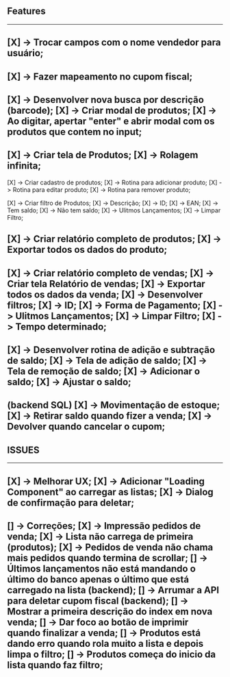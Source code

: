 ## Features

------------------------------------------------------------------------------------------------------------------------
[X] -> Trocar campos com o nome vendedor para usuário;
------------------------------------------------------------------------------------------------------------------------
[X] -> Fazer mapeamento no cupom fiscal;
------------------------------------------------------------------------------------------------------------------------
[X] -> Desenvolver nova busca por descrição (barcode);
   [X] -> Criar modal de produtos;
   [X] -> Ao digitar, apertar "enter" e abrir modal com os produtos que contem no input;
------------------------------------------------------------------------------------------------------------------------
[X] -> Criar tela de Produtos;
   [X] -> Rolagem infinita;
------------------------------------------------------------------------------------------------------------------------
[X] -> Criar cadastro de produtos;
   [X] -> Rotina para adicionar produto;
   [X] -> Rotina para editar produto;
   [X] -> Rotina para remover produto;

[X] -> Criar filtro de Produtos;
   [X] ->  Descrição;
   [X] ->  ID;
   [X] ->  EAN;
   [X] ->  Tem saldo;
   [X] ->  Não tem saldo;
   [X] ->  Ulitmos Lançamentos;
   [X] ->  Limpar Filtro;

[X] -> Criar relatório completo de produtos;
[X] -> Exportar todos os dados do produto;
------------------------------------------------------------------------------------------------------------------------
[X] -> Criar relatório completo de vendas;
   [X] -> Criar tela Relatório de vendas;
   [X] -> Exportar todos os dados da venda;
   [X] -> Desenvolver filtros;
      [X] ->  ID;
      [X] ->  Forma de Pagamento;
      [X] ->  Ulitmos Lançamentos;
      [X] ->  Limpar Filtro;
      [X] ->  Tempo determinado;
------------------------------------------------------------------------------------------------------------------------
[X] -> Desenvolver rotina de adição e subtração de saldo; 
   [X] -> Tela de adição de saldo; 
   [X] -> Tela de remoção de saldo; 
   [X] -> Adicionar o saldo; 
   [X] -> Ajustar o saldo; 
------------------------------------------------------------------------------------------------------------------------
(backend SQL)
[X] -> Movimentação de estoque; 
   [X] -> Retirar saldo quando fizer a venda;
   [X] -> Devolver quando cancelar o cupom;
------------------------------------------------------------------------------------------------------------------------

## ISSUES

------------------------------------------------------------------------------------------------------------------------
[X] -> Melhorar UX;
   [X] -> Adicionar "Loading Component" ao carregar as listas;
   [X] -> Dialog de confirmação para deletar;
------------------------------------------------------------------------------------------------------------------------
[] -> Correções;
   [X] -> Impressão pedidos de venda;
   [X] -> Lista não carrega de primeira (produtos);
   [X] -> Pedidos de venda não chama mais pedidos quando termina de scrollar;
   [] -> Últimos lançamentos não está mandando o último do banco apenas o último que está carregado na lista (backend);
   [] -> Arrumar a API para deletar cupom fiscal (backend);
   [] -> Mostrar a primeira descrição do index em nova venda;
   [] -> Dar foco ao botão de imprimir quando finalizar a venda;
   [] -> Produtos está dando erro quando rola muito a lista e depois limpa o filtro;
   [] -> Produtos começa do inicio da lista quando faz filtro;
------------------------------------------------------------------------------------------------------------------------
